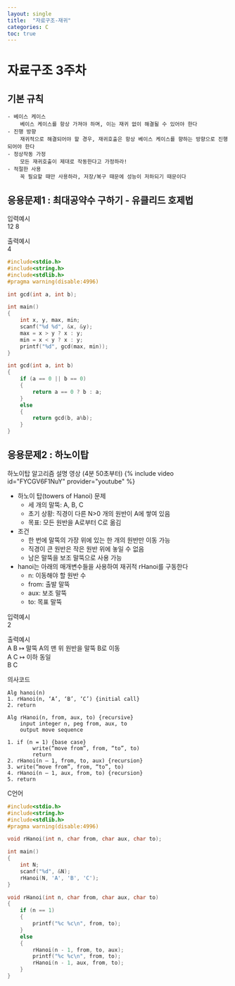 ```yaml
---
layout: single
title:  "자료구조-재귀"
categories: C
toc: true
---
```


# 자료구조 3주차

## 기본 규칙
    - 베이스 케이스  
        베이스 케이스를 항상 가져야 하며, 이는 재귀 없이 해결될 수 있어야 한다
    - 진행 방향  
        재귀적으로 해결되어야 할 경우, 재귀호출은 항상 베이스 케이스를 향하는 방향으로 진행되어야 한다
    - 정상작동 가정  
        모든 재귀호출이 제대로 작동한다고 가정하라!
    - 적절한 사용  
        꼭 필요할 때만 사용하라, 저장/복구 때문에 성능이 저하되기 때문이다


## 응용문제1 : 최대공약수 구하기 - 유클리드 호제법

입력예시  
12 8    

출력예시  
4  

```c
#include<stdio.h>
#include<string.h>
#include<stdlib.h>
#pragma warning(disable:4996)

int gcd(int a, int b);

int main()
{
	int x, y, max, min;
	scanf("%d %d", &x, &y);
	max = x > y ? x : y;
	min = x < y ? x : y;
	printf("%d", gcd(max, min));
}

int gcd(int a, int b)
{
	if (a == 0 || b == 0)
	{
		return a == 0 ? b : a;
	}
	else
	{
		return gcd(b, a%b);
	}
}
```

## 응용문제2 : 하노이탑

하노이탑 알고리즘 설명 영상 (4분 50초부터)
{% include video id="FYCGV6F1NuY" provider="youtube" %}

-  하노이 탑(towers of Hanoi) 문제
    - 세 개의 말뚝: A, B, C
    - 초기 상황: 직경이 다른 N>0 개의 원반이 A에 쌓여 있음
    - 목표: 모든 원반을 A로부터 C로 옮김
- 조건
    - 한 번에 말뚝의 가장 위에 있는 한 개의 원반만 이동 가능
    - 직경이 큰 원반은 작은 원반 위에 놓일 수 없음
    - 남은 말뚝을 보조 말뚝으로 사용 가능   
- hanoi는 아래의 매개변수들을 사용하여 재귀적 rHanoi를 구동한다
    - n: 이동해야 할 원반 수
    - from: 출발 말뚝
    - aux: 보조 말뚝
    - to: 목표 말뚝
    
입력예시  
2   

출력예시  
A B	↦ 말뚝 A의 맨 위 원반을 말뚝 B로 이동  
A C	↦ 이하 동일  
B C

의사코드
```
Alg hanoi(n)  
1. rHanoi(n, ‘A’, ‘B’, ‘C’) {initial call}  
2. return  

Alg rHanoi(n, from, aux, to) {recursive}
    input integer n, peg from, aux, to
    output move sequence

1. if (n = 1) {base case}
        write(“move from”, from, “to”, to)
        return
2. rHanoi(n – 1, from, to, aux) {recursion}
3. write(“move from”, from, “to”, to)
4. rHanoi(n – 1, aux, from, to) {recursion}
5. return
```

C언어
```c
#include<stdio.h>
#include<string.h>
#include<stdlib.h>
#pragma warning(disable:4996)

void rHanoi(int n, char from, char aux, char to);

int main()
{
	int N;
	scanf("%d", &N);
	rHanoi(N, 'A', 'B', 'C');
}

void rHanoi(int n, char from, char aux, char to)
{
	if (n == 1)
	{
		printf("%c %c\n", from, to);
	}
	else
	{
		rHanoi(n - 1, from, to, aux);
		printf("%c %c\n", from, to);
		rHanoi(n - 1, aux, from, to);
	}
}
```